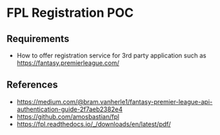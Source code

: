 # FPL Registration POC

## Requirements
- How to offer registration service for 3rd party application such as https://fantasy.premierleague.com/

## References
- https://medium.com/@bram.vanherle1/fantasy-premier-league-api-authentication-guide-2f7aeb2382e4
- https://github.com/amosbastian/fpl
- https://fpl.readthedocs.io/_/downloads/en/latest/pdf/

